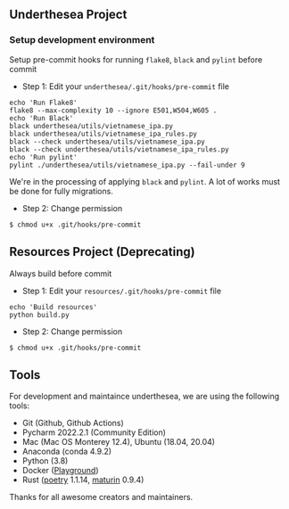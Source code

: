## Underthesea Project

### Setup development environment

Setup pre-commit hooks for running `flake8`, `black` and `pylint` before commit

* Step 1: Edit your `underthesea/.git/hooks/pre-commit` file 

```
echo 'Run Flake8'
flake8 --max-complexity 10 --ignore E501,W504,W605 .
echo 'Run Black'
black underthesea/utils/vietnamese_ipa.py
black underthesea/utils/vietnamese_ipa_rules.py
black --check underthesea/utils/vietnamese_ipa.py
black --check underthesea/utils/vietnamese_ipa_rules.py
echo 'Run pylint'
pylint ./underthesea/utils/vietnamese_ipa.py --fail-under 9
```

We're in the processing of applying `black` and `pylint`. A lot of works must be done for fully migrations.

* Step 2: Change permission 

```
$ chmod u+x .git/hooks/pre-commit
```

## Resources Project (Deprecating)

Always build before commit

* Step 1: Edit your `resources/.git/hooks/pre-commit` file 

```
echo 'Build resources'
python build.py
```
* Step 2: Change permission 

```
$ chmod u+x .git/hooks/pre-commit
```

## Tools 

For development and maintaince underthesea, we are using the following tools:

* Git (Github, Github Actions)
* Pycharm 2022.2.1 (Community Edition)
* Mac (Mac OS Monterey 12.4), Ubuntu (18.04, 20.04)
* Anaconda (conda 4.9.2)
* Python (3.8)
* Docker ([Playground](https://labs.play-with-docker.com/))
* Rust ([poetry](https://github.com/poem-web/poem) 1.1.14, [maturin](https://github.com/PyO3/maturin) 0.9.4)

Thanks for all awesome creators and maintainers.